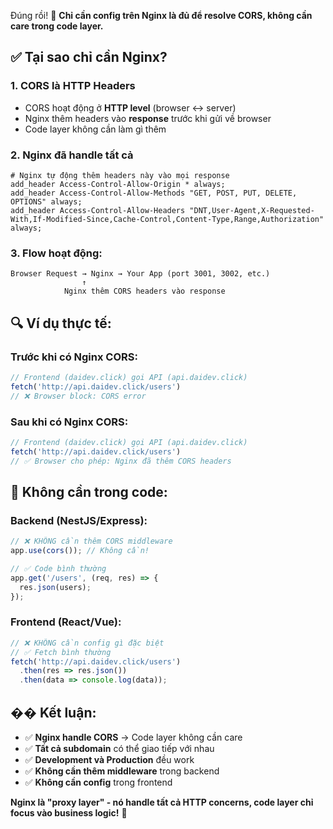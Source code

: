 Đúng rồi! 🎯 **Chỉ cần config trên Nginx là đủ để resolve CORS, không cần care trong code layer.**

## ✅ **Tại sao chỉ cần Nginx?**

### 1. **CORS là HTTP Headers**
- CORS hoạt động ở **HTTP level** (browser ↔ server)
- Nginx thêm headers vào **response** trước khi gửi về browser
- Code layer không cần làm gì thêm

### 2. **Nginx đã handle tất cả**
```nginx
# Nginx tự động thêm headers này vào mọi response
add_header Access-Control-Allow-Origin * always;
add_header Access-Control-Allow-Methods "GET, POST, PUT, DELETE, OPTIONS" always;
add_header Access-Control-Allow-Headers "DNT,User-Agent,X-Requested-With,If-Modified-Since,Cache-Control,Content-Type,Range,Authorization" always;
```

### 3. **Flow hoạt động:**
```
Browser Request → Nginx → Your App (port 3001, 3002, etc.)
                ↑
            Nginx thêm CORS headers vào response
```

## 🔍 **Ví dụ thực tế:**

### **Trước khi có Nginx CORS:**
```javascript
// Frontend (daidev.click) gọi API (api.daidev.click)
fetch('http://api.daidev.click/users')
// ❌ Browser block: CORS error
```

### **Sau khi có Nginx CORS:**
```javascript
// Frontend (daidev.click) gọi API (api.daidev.click)
fetch('http://api.daidev.click/users')
// ✅ Browser cho phép: Nginx đã thêm CORS headers
```

## 🚫 **Không cần trong code:**

### **Backend (NestJS/Express):**
```javascript
// ❌ KHÔNG cần thêm CORS middleware
app.use(cors()); // Không cần!

// ✅ Code bình thường
app.get('/users', (req, res) => {
  res.json(users);
});
```

### **Frontend (React/Vue):**
```javascript
// ❌ KHÔNG cần config gì đặc biệt
// ✅ Fetch bình thường
fetch('http://api.daidev.click/users')
  .then(res => res.json())
  .then(data => console.log(data));
```

## �� **Kết luận:**

- ✅ **Nginx handle CORS** → Code layer không cần care
- ✅ **Tất cả subdomain** có thể giao tiếp với nhau
- ✅ **Development và Production** đều work
- ✅ **Không cần thêm middleware** trong backend
- ✅ **Không cần config** trong frontend

**Nginx là "proxy layer" - nó handle tất cả HTTP concerns, code layer chỉ focus vào business logic!** 🚀